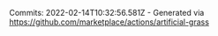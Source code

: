 Commits: 2022-02-14T10:32:56.581Z - Generated via https://github.com/marketplace/actions/artificial-grass
<br>
